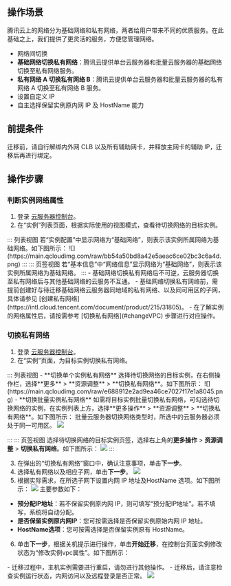 ## 操作场景

腾讯云上的网络分为基础网络和私有网络，两者给用户带来不同的优质服务。在此基础之上，我们提供了更灵活的服务，方便您管理网络。
- 网络间切换
 - **基础网络切换私有网络**：腾讯云提供单台云服务器和批量云服务器的基础网络切换至私有网络服务。
 - **私有网络 A 切换私有网络 B**：腾讯云提供单台云服务器和批量云服务器的私有网络 A 切换至私有网络 B 服务。
- 设置自定义 IP
- 自主选择保留实例原内网 IP 及 HostName 能力

## 前提条件
迁移前，请自行解绑内外网 CLB 以及所有辅助网卡，并释放主网卡的辅助 IP，迁移后再进行绑定。


## 操作步骤
### 判断实例网络属性
1. 登录 [云服务器控制台](https://console.cloud.tencent.com/cvm/index)。
2. 在“实例”列表页面，根据实际使用的视图模式，查看待切换网络的目标实例。
<dx-tabs>
::: 列表视图
若“实例配置”中显示网络为“基础网络”，则表示该实例所属网络为基础网络。如下图所示：
![](https://main.qcloudimg.com/raw/bb54a50bd8a42e5aeac6ce02bc3c6a4d.png)
:::
::: 页签视图
若“基本信息”中“网络信息”显示网络为“基础网络”，则表示该实例所属网络为基础网络。
:::
</dx-tabs>
<dx-alert infotype="notice" title="">
- 基础网络切换私有网络后不可逆，云服务器切换至私有网络后与其他基础网络的云服务不互通。
- 基础网络切换私有网络前，需提前创建好与待迁移基础网络云服务器同地域的私有网络、以及同可用区的子网，具体请参见 [创建私有网络](https://intl.cloud.tencent.com/document/product/215/31805)。
- 在了解实例的网络属性后，请按需参考 [切换私有网络](#changeVPC) 步骤进行对应操作。
</dx-alert>





### 切换私有网络[](id:changeVPC)
1. 登录 [云服务器控制台](https://console.cloud.tencent.com/cvm/index)。
2. 在“实例”页面，为目标实例切换私有网络。
<dx-tabs>
::: 列表视图
 - **切换单个实例私有网络**
选择待切换网络的目标实例，在右侧操作栏，选择**更多** > **资源调整** > **切换私有网络**。如下图所示：
![](https://main.qcloudimg.com/raw/e688912e2ad9ea46ce7027f17e1a8045.png)
 - **切换批量实例私有网络**
如需将目标实例批量切换私有网络，可勾选待切换网络的实例，在实例列表上方，选择**更多操作** > **资源调整** > **切换私有网络**。如下图所示：
<dx-alert infotype="notice" title="">
批量云服务器切换网络类型时，所选中的云服务器必须处于同一可用区。
</dx-alert> <img src="https://main.qcloudimg.com/raw/b15f3e4e6c212ff496d38c3753c9a4da.png"/>

:::
::: 页签视图
选择待切换网络的目标实例页签，选择右上角的**更多操作** > **资源调整** > **切换私有网络**。如下图所示：
![](https://qcloudimg.tencent-cloud.cn/raw/8bc05f6667b7fe673bd19d77f9e26082.png)
:::
</dx-tabs>

3. 在弹出的“切换私有网络”窗口中，确认注意事项，单击**下一步**。
4. 选择私有网络以及相应子网，单击**下一步**。
![](https://main.qcloudimg.com/raw/acaca8c4343d8e5357bd33b75f1f5f68.png)
5. 根据实际需求，在所选子网下设置内网 IP 地址及HostName 选项。如下图所示：
![](https://qcloudimg.tencent-cloud.cn/raw/5a95f5ddfc02b56ec59bba7870ea9d78.png)
主要参数如下：
  - **预分配IP地址**：若不保留实例原内网 IP，则可填写“预分配IP地址”。若不填写，系统将自动分配。
  - **是否保留实例原内网IP**：您可按需选择是否保留实例原始内网 IP 地址。
  - **HostName选项**：您可按需选择是否保留实例原有 HostName。 
6. 单击**下一步**，根据关机提示进行操作，单击**开始迁移**，在控制台页面实例修改状态为“修改实例vpc属性”。如下图所示：
<dx-alert infotype="notice" title="">
- 迁移过程中，主机实例需要进行重启，请勿进行其他操作。
- 迁移后，请注意检查实例运行状态，内网访问以及远程登录是否正常。
</dx-alert>
<img src="https://main.qcloudimg.com/raw/759d34a61cc6b0d1e430525e3283d43b.png"/>




